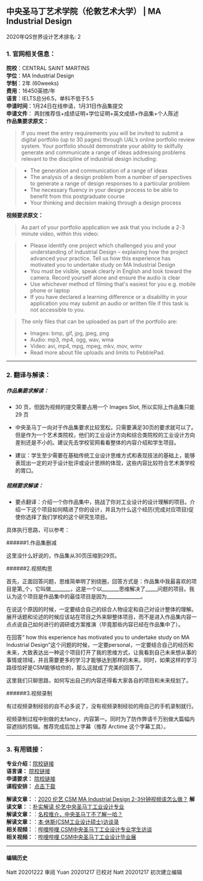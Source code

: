 ## 中央圣马丁艺术学院（伦敦艺术大学） | MA Industrial Design

2020年QS世界设计艺术排名: 2  

### 1. 官网相关信息：

**院校**：CENTRAL SAINT MARTINS  
**学位**：MA Industrial Design  
**学制**：2年 (60weeks)  
**费用**：16450英镑/年  
**语言**：IELTS总分6.5，单科不低于5.5  
**申请时间**：1月24日在线申请，1月31日作品集提交  
**申请文件**： 两封推荐信+成绩证明+学位证明+英文成绩+作品集+个人陈述  
**作品集要求原文：**   

>If you meet the entry requirements you will be invited to submit a digital portfolio (up to 30 pages) through UAL’s online portfolio review system.
Your portfolio should demonstrate your ability to skilfully generate and communicate a range of ideas addressing problems relevant to the discipline of industrial design including:

> -	The generation and communication of a range of ideas
> -	The analysis of a design problem from a number of perspectives to generate a range of design responses to a particular problem
> -	The necessary fluency in your design process to be able to benefit from this postgraduate course
> -	Your thinking and decision making through a design process

**视频要求原文：**   

> As part of your portfolio application we ask that you include a 2-3 minute video, within this video:

> - Please identify one project which challenged you and your understanding of Industrial Design – explaining how the project advanced your practice. Tell us how this experience has motivated you to undertake study on MA Industrial Design
> - You must be visible, speak clearly in English and look toward the camera. Record yourself alone and ensure the audio is clear
> - Use whichever method of filming that's easiest for you e.g. mobile phone or laptop
> - If you have declared a learning difference or a disability in your application you may submit an audio or written file if this task is not accessible to you.  


> The only files that can be uploaded as part of the portfolio are:
> - Images: bmp, gif, jpg, jpeg, png
> - Audio: mp3, mp4, ogg, wav, wma
> - Video: avi, mp4, mpg, mpeg, mkv, mov, wmv
> - Read more about file uploads and limits to PebblePad.


---


### 2. 翻译与解读：

##### 作品集要求解读：
- 30 页，但因为视频的提交需要占用一个 Images Slot, 所以实际上作品集只能29 页


- 中央圣马丁一向对于作品集要求比较宽松，只需要满足30页的要求就可以了。但是作为一个艺术类院校，他们的工业设计方向和综合类院校的工业设计方向差别还是不小的。建议先去学校官网看看整体的内容介绍和学生项目。  
- 建议：学生至少需要在基础传统工业设计思维方式和表现技法的基础上，能够表现出一定的对于设计批评或设计思辨的体现，这些内容比较符合艺术类学校的胃口。

##### 视频要求解读：

- 要点翻译：介绍一个你作品集中，挑战了你对工业设计的设计理解的项目。介绍一下这个项目如何精进了你的设计，并且为什么这个经历(完成对应项目)促使你选择了我们学校的这个研究生项目。

具体执行思路，可以参考：

######1.作品集删减

这里没什么好说的，作品集从30页压缩到29页。

######2.视频构思

首先，正面回答问题，思维简单明了别绕圈，回答方式是：作品集中我最喜欢的项目是第_个，它叫做________，这是一个以_______思维解决了_____问题的项目。我认为这个项目是作品集中的最佳项目是因为______________。

在说这个原因的时候，一定要结合自己的综合人物设定和自己对设计整体的理解。展开话题和论述的时候应该站在项目之外来聊整体项目，而不是进入作品集内容一点点说自己如何进行的调研或方案推演（毕竟那些内容已经在作品集中了）。

在回答“ how this experience has motivated you to undertake study on MA Industrial Design”这个问题的时候，一定要personal，一定要结合自己的经历和未来，大致表达出一种这个项目打开了我的思维方式，让我看到自己未来想从事的事情或领域，并且需要更多的学习才能够达到那样的未来。同时，如果这样的学习路径恰好是CSM能够给你的，那么这就成了完美的回答了。

这里我们只聊思路，如何写出自己的内容还得看大家各自的项目和未来规划了。

######3.视频录制

有过视频录制经验的自不必多说了，没有视频录制经验的用自己的手机录制就行。

视频录制过程中别做的太fancy，内容第一。同时为了防作弊请千万别做大篇幅内容遮挡的剪辑。推荐完成后加上字幕（推荐 Arctime 这个字幕工具）。




---


### 3. 有用链接：

**专业介绍：**[院校链接](http://www.arts.ac.uk/csm/courses/postgraduate/ma-industrial-design/)  
**语言课：** [院校链接](https://www.arts.ac.uk/study-at-ual/international/presessional-academic-english-programme)  
**申请要求：** [院校链接](https://www.arts.ac.uk/subjects/3d-design-and-product-design/postgraduate/ma-industrial-design-csm)  
**课程安排：** [点击下载](http://www.arts.ac.uk/media/arts/colleges/csm/courses/programme-specification-2018-19/CSM-MA-Industrial-Design-Programme-Specification_201819-Entry.pdf)


**解读文章：**：[2020 伦艺 CSM MA Industrial Design 2-3分钟视频该怎么做？](http://www.makebi.net/39293.html)
**解读文章：**：[朴实解读 伦艺中央圣马丁工业设计专业](http://www.makebi.net/27647.html)  
**解读文章：**：[名校推介，中央圣马丁不了解一哈？](http://www.makebi.net/30051.html)  
**解读文章：**：[本·休斯(CSM工业设计硕士)访谈录](http://www.makebi.net/36164.html)  
**相关视频：**：[哔哩哔哩 CSM中央圣马丁工业设计专业学生访谈](https://www.bilibili.com/video/av22601238)    
**相关视频：**：[哔哩哔哩 CSM中央圣马丁工业设计毕业展](https://www.bilibili.com/video/av22637544)  



---


#### 编辑历史  

Natt 20201222 审阅
Yuan 20201217 已校对
Natt 20201217 初次建立编辑  
